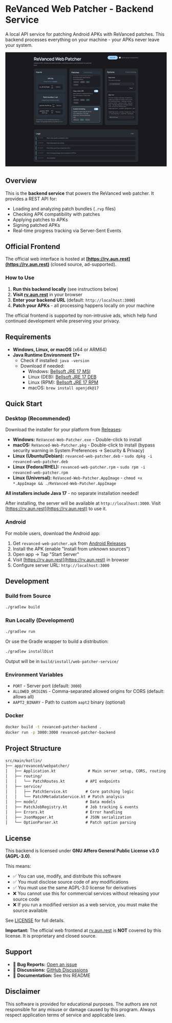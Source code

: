 # ReVanced Web Patcher - Backend Service

A local API service for patching Android APKs with ReVanced patches. This backend processes everything on your machine - your APKs never leave your system.

![Screenshot of the web interface showing patch options and log output](./revanced_web_patcher.webp)

## Overview

This is the **backend service** that powers the ReVanced web patcher. It provides a REST API for:
- Loading and analyzing patch bundles (`.rvp` files)
- Checking APK compatibility with patches
- Applying patches to APKs
- Signing patched APKs
- Real-time progress tracking via Server-Sent Events

## Official Frontend

The official web interface is hosted at **[https://rv.aun.rest](https://rv.aun.rest)** (closed source, ad-supported).

### How to Use

1. **Run this backend locally** (see instructions below)
2. **Visit [rv.aun.rest](https://rv.aun.rest)** in your browser
3. **Enter your backend URL** (default: `http://localhost:3000`)
4. **Patch your APKs** - all processing happens locally on your machine

The official frontend is supported by non-intrusive ads, which help fund continued development while preserving your privacy.

## Requirements

- **Windows, Linux, or macOS** (x64 or ARM64)
- **Java Runtime Environment 17+**
  - Check if installed: `java -version`
  - Download if needed:
    - Windows: [Bellsoft JRE 17 MSI](https://download.bell-sw.com/java/17.0.16+12/bellsoft-jre17.0.16+12-windows-amd64.msi)
    - Linux (DEB): [Bellsoft JRE 17 DEB](https://download.bell-sw.com/java/17.0.16+12/bellsoft-jre17.0.16+12-linux-amd64.deb)
    - Linux (RPM): [Bellsoft JRE 17 RPM](https://download.bell-sw.com/java/17.0.16+12/bellsoft-jre17.0.16+12-linux-amd64.rpm)
    - macOS: `brew install openjdk@17`

## Quick Start

### Desktop (Recommended)

Download the installer for your platform from [Releases](https://github.com/Aunali321/revanced-web-patcher-backend/releases/latest):

- **Windows:** `ReVanced-Web-Patcher.exe` - Double-click to install
- **macOS:** `ReVanced-Web-Patcher.pkg` - Double-click to install (bypass security warning in System Preferences → Security & Privacy)
- **Linux (Ubuntu/Debian):** `revanced-web-patcher.deb` - `sudo dpkg -i revanced-web-patcher.deb`
- **Linux (Fedora/RHEL):** `revanced-web-patcher.rpm` - `sudo rpm -i revanced-web-patcher.rpm`
- **Linux (Universal):** `ReVanced-Web-Patcher.AppImage` - `chmod +x *.AppImage && ./ReVanced-Web-Patcher.AppImage`

**All installers include Java 17** - no separate installation needed!

After installing, the server will be available at `http://localhost:3000`. Visit [https://rv.aun.rest](https://rv.aun.rest) to use it.

### Android

For mobile users, download the Android app:

1. Get `revanced-web-patcher.apk` from [Android Releases](https://github.com/Aunali321/revanced-web-patcher-android/releases/latest)
2. Install the APK (enable "Install from unknown sources")
3. Open app → Tap "Start Server"
4. Visit [https://rv.aun.rest](https://rv.aun.rest) in browser
5. Configure server URL: `http://localhost:3000`

## Development

### Build from Source

```bash
./gradlew build
```

### Run Locally (Development)

```bash
./gradlew run
```

Or use the Gradle wrapper to build a distribution:

```bash
./gradlew installDist
```

Output will be in `build/install/web-patcher-service/`

### Environment Variables

- `PORT` - Server port (default: `3000`)
- `ALLOWED_ORIGINS` - Comma-separated allowed origins for CORS (default: allows all)
- `AAPT2_BINARY` - Path to custom `aapt2` binary (optional)

### Docker

```bash
docker build -t revanced-patcher-backend .
docker run -p 3000:3000 revanced-patcher-backend
```

## Project Structure

```
src/main/kotlin/
├── app/revanced/webpatcher/
│   ├── Application.kt              # Main server setup, CORS, routing
│   ├── routing/
│   │   └── PatchRoutes.kt         # API endpoints
│   ├── service/
│   │   ├── PatchService.kt        # Core patching logic
│   │   └── PatchMetadataService.kt # Patch analysis
│   ├── model/                     # Data models
│   ├── PatchJobRegistry.kt        # Job tracking & events
│   ├── Errors.kt                  # Error handling
│   ├── JsonMapper.kt              # JSON serialization
│   └── OptionParser.kt            # Patch option parsing
```

## License

This backend is licensed under **GNU Affero General Public License v3.0 (AGPL-3.0)**.

This means:
- ✅ You can use, modify, and distribute this software
- ✅ You must disclose source code of any modifications
- ✅ You must use the same AGPL-3.0 license for derivatives
- ❌ You cannot use this for commercial services without releasing your source code
- ❌ If you run a modified version as a web service, you must make the source available

See [LICENSE](./LICENSE) for full details.

**Important:** The official web frontend at [rv.aun.rest](https://rv.aun.rest) is **NOT** covered by this license. It is proprietary and closed source.

## Support

- 🐛 **Bug Reports:** [Open an issue](https://github.com/Aunali321/revanced-web-patcher-backend/issues)
- 💬 **Discussions:** [GitHub Discussions](https://github.com/Aunali321/revanced-web-patcher-backend/discussions)
- 📖 **Documentation:** See this README

## Disclaimer

This software is provided for educational purposes. The authors are not responsible for any misuse or damage caused by this program. Always respect application terms of service and applicable laws.
